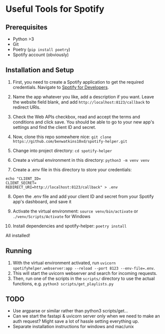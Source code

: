 # Useful Tools for Spotify

## Prerequisites

- Python >3
- Git
- Poetry (`pip install poetry`)
- Spotify account (obviously)

## Installation and Setup

1. First, you need to create a Spotify application to get the required credentials. Navigate to [Spotify for Developers](https://developer.spotify.com/dashboard/create).

2. Name the app whatever you like, add a description if you want. Leave the website field blank, and add `http://localhost:8123/callback` to redirect URIs.

3. Check the Web APIs checkbox, read and accept the terms and conditions and click save. You should be able to go to your new app's settings and find the client ID and secret.

4. Now, clone this repo somewhere nice: `git clone https://github.com/benwatkins10xd/spotify-helper.git`

5. Change into project directory: `cd spotify-helper`

6. Create a virtual environment in this directory: `python3 -m venv venv`

7. Create a .env file in this directory to store your credentials:

```shell
echo "CLIENT_ID=
CLIENT_SECRET=
REDIRECT_URI=http://localhost:8123/callback" > .env
```

8. Open the .env file and add your client ID and secret from your Spotify app's dashboard, and save it

9. Activate the virtual environment: `source venv/bin/activate` or `./venv/Scripts/Activate` for Windows

10. Install dependencies and spotify-helper: `poetry install`

All installed!

## Running

1. With the virtual environment activated, run `uvicorn spotifyhelper.webserver:app --reload --port 8123 --env-file=.env`.
2. This will start the uvicorn webserver and search for incoming requests.
3. Then, run one of the scripts in the `scripts/` directory to use the actual functions, e.g. `python3 scripts/get_playlists.py`

## TODO

- Use argparse or similar rather than python3 scripts/get...
- Can we start the fastapi & uvicorn server only when we need to make an auth request? Might save a lot of hassle setting everything up.
- Separate installation instructions for windows and mac/unix
